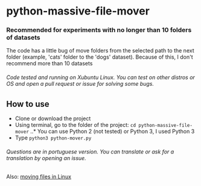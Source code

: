 # python-massive-file-mover

### Recommended for experiments with no longer than 10 folders of datasets
The code has a little bug of move folders from the selected path to the next folder (example, 'cats' folder to the 'dogs' dataset). Because of this, I don't recommend more than 10 datasets

###### Code tested and running on Xubuntu Linux. You can test on other distros or OS and open a pull request or issue for solving some bugs.

## How to use
* Clone or download the project
* Using terminal, go to the folder of the project: `cd python-massive-file-mover`
..* You can use Python 2 (not tested) or Python 3, I used Python 3
* Type `python3 python-mover.py`
###### Questions are in portuguese version. You can translate or ask for a translation by opening an issue.

Also: [moving files in Linux](https://www.hostingadvice.com/how-to/move-copy-delete-files-linux/)
